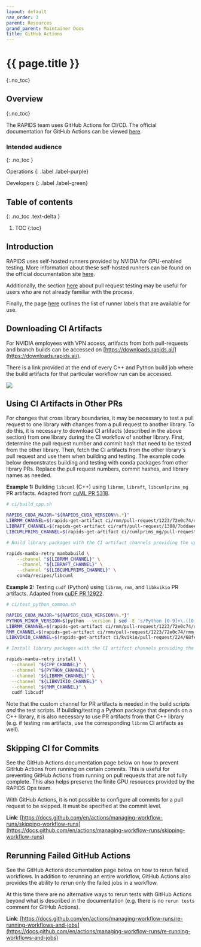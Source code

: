 ```yaml
---
layout: default
nav_order: 3
parent: Resources
grand_parent: Maintainer Docs
title: GitHub Actions
---
```


# {{ page.title }}
{:.no_toc}

## Overview
{:.no_toc}

The RAPIDS team uses GitHub Actions for CI/CD. The official documentation for GitHub Actions can be viewed [here](https://docs.github.com/en/actions).

### Intended audience
{: .no_toc }

Operations
{: .label .label-purple}

Developers
{: .label .label-green}

## Table of contents
{: .no_toc .text-delta }

1. TOC
{:toc}

## Introduction

RAPIDS uses self-hosted runners provided by NVIDIA for GPU-enabled testing. More information about these self-hosted runners can be found on the official documentation site [here](https://docs.gha-runners.nvidia.com/).

Additionally, the section [here](https://docs.gha-runners.nvidia.com/pull-request-testing) about pull request testing may be useful for users who are not already familiar with the process.

Finally, the page [here](https://docs.gha-runners.nvidia.com/runners/) outlines the list of runner labels that are available for use.

## Downloading CI Artifacts

For NVIDIA employees with VPN access, artifacts from both pull-requests and branch builds can be accessed on [https://downloads.rapids.ai/](https://downloads.rapids.ai/).

There is a link provided at the end of every C++ and Python build job where the build artifacts for that particular workflow run can be accessed.

![](/assets/images/downloads.png)

## Using CI Artifacts in Other PRs

For changes that cross library boundaries, it may be necessary to test a pull request to one library with changes from a pull request to another library.
To do this, it is necessary to download CI artifacts (described in the above section) from one library during the CI workflow of another library.
First, determine the pull request number and commit hash that need to be tested from the other library.
Then, fetch the CI artifacts from the other library's pull request and use them when building and testing.
The example code below demonstrates building and testing with conda packages from other library PRs.
Replace the pull request numbers, commit hashes, and library names as needed.

**Example 1:** Building `libcuml` (C++) using `librmm`, `libraft`, `libcumlprims_mg` PR artifacts. Adapted from [cuML PR 5318](https://github.com/rapidsai/cuml/pull/5318).

```sh
# ci/build_cpp.sh

RAPIDS_CUDA_MAJOR="${RAPIDS_CUDA_VERSION%%.*}"
LIBRMM_CHANNEL=$(rapids-get-artifact ci/rmm/pull-request/1223/72e0c74/rmm_conda_cpp_cuda${RAPIDS_CUDA_MAJOR}_$(arch).tar.gz)
LIBRAFT_CHANNEL=$(rapids-get-artifact ci/raft/pull-request/1388/7bddaee/raft_conda_cpp_cuda${RAPIDS_CUDA_MAJOR}_$(arch).tar.gz)
LIBCUMLPRIMS_CHANNEL=$(rapids-get-artifact ci/cumlprims_mg/pull-request/129/85effb7/cumlprims_mg_conda_cpp_cuda${RAPIDS_CUDA_MAJOR}_$(arch).tar.gz)

# Build library packages with the CI artifact channels providing the updated dependencies

rapids-mamba-retry mambabuild \
    --channel "${LIBRMM_CHANNEL}" \
    --channel "${LIBRAFT_CHANNEL}" \
    --channel "${LIBCUMLPRIMS_CHANNEL}" \
    conda/recipes/libcuml
```

**Example 2:** Testing `cudf` (Python) using `librmm`, `rmm`, and `libkvikio` PR artifacts. Adapted from [cuDF PR 12922](https://github.com/rapidsai/cudf/pull/12922).

```sh
# ci/test_python_common.sh

RAPIDS_CUDA_MAJOR="${RAPIDS_CUDA_VERSION%%.*}"
PYTHON_MINOR_VERSION=$(python --version | sed -E 's/Python [0-9]+\.([0-9]+)\.[0-9]+/\1/g')
LIBRMM_CHANNEL=$(rapids-get-artifact ci/rmm/pull-request/1223/72e0c74/rmm_conda_cpp_cuda${RAPIDS_CUDA_MAJOR}_$(arch).tar.gz)
RMM_CHANNEL=$(rapids-get-artifact ci/rmm/pull-request/1223/72e0c74/rmm_conda_python_cuda${RAPIDS_CUDA_MAJOR}_3${PYTHON_MINOR_VERSION}_$(arch).tar.gz)
LIBKVIKIO_CHANNEL=$(rapids-get-artifact ci/kvikio/pull-request/224/68febbb/kvikio_conda_cpp_cuda${RAPIDS_CUDA_MAJOR}_$(arch).tar.gz)

# Install library packages with the CI artifact channels providing the updated dependencies for testing

rapids-mamba-retry install \
  --channel "${CPP_CHANNEL}" \
  --channel "${PYTHON_CHANNEL}" \
  --channel "${LIBRMM_CHANNEL}" \
  --channel "${LIBKVIKIO_CHANNEL}" \
  --channel "${RMM_CHANNEL}" \
  cudf libcudf
```

Note that the custom channel for PR artifacts is needed in the build scripts _and_ the test scripts.
If building/testing a Python package that depends on a C++ library, it is also necessary to use PR artifacts from that C++ library (e.g. if testing `rmm` artifacts, use the corresponding `librmm` CI artifacts as well).

## Skipping CI for Commits

See the GitHub Actions documentation page below on how to prevent GitHub Actions from running on certain commits. This is useful for preventing GitHub Actions from running on pull requests that are not fully complete. This also helps preserve the finite GPU resources provided by the RAPIDS Ops team.

With GitHub Actions, it is not possible to configure all commits for a pull request to be skipped. It must be specified at the commit level.

**Link**: [https://docs.github.com/en/actions/managing-workflow-runs/skipping-workflow-runs](https://docs.github.com/en/actions/managing-workflow-runs/skipping-workflow-runs)

## Rerunning Failed GitHub Actions

See the GitHub Actions documentation page below on how to rerun failed workflows. In addition to rerunning an entire workflow, GitHub Actions also provides the ability to rerun only the failed jobs in a workflow.

At this time there are no alternative ways to rerun tests with GitHub Actions beyond what is described in the documentation (e.g. there is no `rerun tests` comment for GitHub Actions).

**Link**: [https://docs.github.com/en/actions/managing-workflow-runs/re-running-workflows-and-jobs](https://docs.github.com/en/actions/managing-workflow-runs/re-running-workflows-and-jobs)

